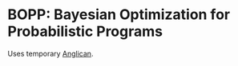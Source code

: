 # BOPP: Bayesian Optimization for Probabilistic Programs

Uses temporary [Anglican](https://clojars.org/org.clojars.tuananhle/anglican).
